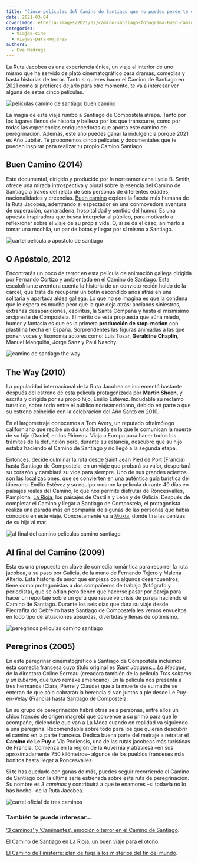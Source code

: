 ```yaml
---
title: "Cinco películas del Camino de Santiago que no puedes perderte en este Año Jubilar"
date: 2021-03-04
coverImage: etheria-images/2021/02/camino-santiago-fotograma-Buen-camino-1.jpg
categories: 
  - viajes-cine
  - viajes-para-mujeres
authors: 
  - Eva Madruga
---
```


La Ruta Jacobea es una experiencia única, un viaje al interior de uno mismo que ha servido de plató cinematográfico para dramas, comedias y hasta historias de terror. Tanto si quieres hacer el Camino de Santiago en 2021 como si prefieres dejarlo para otro momento, te va a interesar ver alguna de estas cinco películas.

![peliculas camino de santiago buen camino](etheria-images/2021/02/camino-santiago-pelicula-Buen-camino-cartel.jpg "© Cartel y fotogramas de 'Buen Camino'.")

La magia de este viaje rumbo a Santiago de Compostela atrapa. Tanto por los lugares 
llenos de historia y belleza por los que transcurre, como por todas las experiencias 
enriquecedoras que aporta este camino de peregrinación. Además, este año puedes ganar la 
indulgencia porque 2021 es Año Jubilar. Te proponemos cinco películas y documentales que 
te pueden inspirar para realizar tu propio Camino Santiago. 

## Buen Camino (2014)

Este documental, dirigido y producido por la norteamericana Lydia B. Smith, ofrece una 
mirada introspectiva y plural sobre la esencia del Camino de Santiago a través del 
relato de seis personas de diferentes edades, nacionalidades y creencias. [Buen 
camino](https://caminodocumentary.org/es/) explora la faceta más humana de la Ruta 
Jacobea, adentrando al espectador en una conmovedora aventura de superación, 
camaradería, hospitalidad y sentido del humor. Es una apuesta inspiradora que busca 
interpelar al público, para motivarlo a reflexionar sobre el viaje de su propia vida. O, 
si se da el caso, animarlo a tomar una mochila, un par de botas y llegar por sí mismo a 
Santiago. 

![cartel pelicula o apostolo de santiago](etheria-images/2021/02/camino-santiago-O-apostolo-691x1024.jpg "Cartel de la película 'O Apóstolo'.")

## O Apóstolo, 2012

Encontrarás un poco de terror en esta película de animación gallega dirigida por 
Fernando Cortizo y ambientada en el Camino de Santiago. Esta escalofriante aventura 
cuenta la historia de un convicto recién huido de la cárcel, que trata de recuperar un 
botín escondido años atrás en una solitaria y apartada aldea gallega. Lo que no se 
imagina es que la condena que le espera es mucho peor que la que deja atrás: ancianos 
siniestros, extrañas desapariciones, espíritus, la Santa Compaña y hasta el mismísimo 
arcipreste de Compostela. El mérito de esta propuesta que aúna miedo, humor y fantasía 
es que es la primera **producción de stop-motion** con plastilina hecha en España. 
Sorprendentes las figuras animadas a las que ponen voces y fisonomía actores como: Luis 
Tosar, **Geraldine Chaplin**, Manuel Manquiña, Jorge Sanz y Paul Naschy. 

![camino de santiago the way](etheria-images/2021/02/camino-santiago-the-way-cartel.jpg "'The Way', una película que se desarrolla en el Camino de Santiago.")

## The Way (2010)

La popularidad internacional de la Ruta Jacobea se incrementó bastante después del 
estreno de esta película protagonizada por **Martin Sheen**, y escrita y dirigida por su 
propio hijo, Emilio Estévez. Indudable su reclamo turístico, sobre todo entre el público 
norteamericano, debido en parte a que su estreno coincidió con la celebración del Año 
Santo en 2010. 

En el largometraje conocemos a Tom Avery, un reputado oftalmólogo californiano que 
recibe un día una llamada en la que le comunican la muerte de su hijo (Daniel) en los 
Pirineos. Viaja a Europa para hacer todos los trámites de la defunción pero, durante su 
estancia, descubre que su hijo estaba haciendo el Camino de Santiago y no llegó a la 
segunda etapa. 

Entonces, decide culminar la ruta desde Saint Jean Pied de Port (Francia) hasta Santiago 
de Compostela, en un viaje que probará su valor, despertará su corazón y cambiará su 
vida para siempre. Uno de sus grandes aciertos son las localizaciones, que se convierten 
en una auténtica guía turística del itinerario. Emilio Estévez y su equipo rodaron la 
película durante 40 días en paisajes reales del Camino, lo que nos permite disfrutar de 
Roncesvalles, Pamplona, [La 
Rioja](https://etheriamagazine.com/2019/05/01/etapas-que-ver-camino-de-santiago-en-la-rioja/), 
los paisajes de Castilla y León y de Galicia. Después de completar el Camino y llegar a 
Santiago de Compostela, el protagonista realiza una parada más en compañía de algunas de 
las personas que había conocido en este viaje. Concretamente va a [Muxía](https://etheriamagazine.com/2019/03/06/camino-de-finisterre-fairway/), 
donde tira las cenizas de su hijo al mar. 

![al final del camino peliculas camino santiago](etheria-images/2021/02/camino-santiago-Al-final-del-camino.jpg "'Al final del camino', una rocambolesca comedia en el Camino de Santiago.")

## Al final del Camino (2009)

Esta es una propuesta en clave de comedia romántica para recorrer la ruta jacobea, a su 
paso por Galicia, de la mano de Fernando Tejero y Malena Alterio. Esta historia de amor 
que empieza con algunos desencuentros, tiene como protagonistas a dos compañeros de 
trabajo (fotógrafo y periodista), que se odian pero tienen que hacerse pasar por pareja 
para hacer un reportaje sobre un gurú que resuelve crisis de pareja haciendo el Camino 
de Santiago. Durante los seis días que dura su viaje desde Piedrafita do Cebreiro hasta 
Santiago de Compostela les vemos envueltos en todo tipo de situaciones absurdas, 
divertidas y llenas de optimismo. 

![peregrinos peliculas camino santiago](etheria-images/2021/02/peliculas-camino-santiago-Peregrinos-cartel.jpg "'Peregrinos', una comedia de Coline Serreau. © D.R.")

## Peregrinos (2005)

En este peregrinar cinematográfico a Santiago de Compostela incluimos esta comedia 
francesa cuyo título original es _Saint Jacques... La Mecque_, de la directora Coline 
Serreau (creadora también de la película _Tres solteros y un biberón_, que tuvo remake 
americano). En la película nos presenta a tres hermanos (Clara, Pierre y Claude) que a 
la muerte de su madre se enteran de que sólo cobrarán la herencia si van juntos a pie 
desde Le Puy-en-Velay (Francia) hasta Santiago de Compostela. 

En su grupo de peregrinación habrá otras seis personas, entre ellos un chico francés de 
origen magrebí que convence a su primo para que le acompañe, diciéndole que van a La 
Meca cuando en realidad va siguiendo a una peregrina. Recomendable sobre todo para los 
que quieran descubrir el camino en la parte francesa. Dedica buena parte del metraje a 
retratar el **Camino de Le Puy** o Vía Podiensis, una de las rutas jacobeas más 
turísticas de Francia. Comienza en la región de la Auvernia y atraviesa –en sus 
aproximadamente 750 kilómetros– algunos de los pueblos franceses más bonitos hasta 
llegar a Roncesvalles. 

Si te has quedado con ganas de más, puedes seguir recorriendo el Camino de Santiago con 
la última serie estrenada sobre esta ruta de peregrinación. Su nombre es _3 caminos_ y 
contribuirá a que te enamores –si todavía no lo has hecho– de la Ruta Jacobea. 

![cartel oficial de tres caminos](etheria-images/2021/02/3-Caminos-Poster-oficial.jpg "Cartel oficial de 'Tres caminos'.")

### También te puede interesar...

[‘3 caminos’ y ‘Caminantes’, emoción o terror en el Camino de 
Santiago](https://etheriamagazine.com/2021/02/11/camino-santiago-series-3-caminos-y-caminantes/). 

[El Camino de Santiago en La Rioja, un buen viaje para el 
otoño](https://etheriamagazine.com/2019/05/01/etapas-que-ver-camino-de-santiago-en-la-rioja/). 

[El Camino de Finisterre: plan de fuga a los misterios del fin del 
mundo](https://etheriamagazine.com/2019/03/06/camino-de-finisterre-fairway/).
